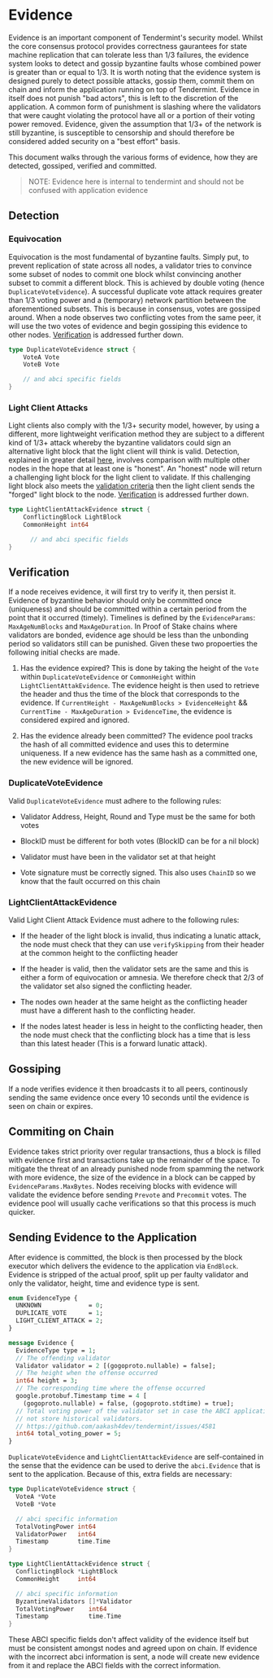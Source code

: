 # Evidence

Evidence is an important component of Tendermint's security model. Whilst the core
consensus protocol provides correctness gaurantees for state machine replication
that can tolerate less than 1/3 failures, the evidence system looks to detect and
gossip byzantine faults whose combined power is greater than  or equal to 1/3. It is worth noting that
the evidence system is designed purely to detect possible attacks, gossip them,
commit them on chain and inform the application running on top of Tendermint.
Evidence in itself does not punish "bad actors", this is left to the discretion
of the application. A common form of punishment is slashing where the validators
that were caught violating the protocol have all or a portion of their voting
power removed. Evidence, given the assumption that 1/3+ of the network is still
byzantine, is susceptible to censorship and should therefore be considered added
security on a "best effort" basis.

This document walks through the various forms of evidence, how they are detected,
gossiped, verified and committed.

> NOTE: Evidence here is internal to tendermint and should not be confused with
> application evidence

## Detection

### Equivocation

Equivocation is the most fundamental of byzantine faults. Simply put, to prevent
replication of state across all nodes, a validator tries to convince some subset
of nodes to commit one block whilst convincing another subset to commit a
different block. This is achieved by double voting (hence
`DuplicateVoteEvidence`). A successful duplicate vote attack requires greater
than 1/3 voting power and a (temporary) network partition between the aforementioned
subsets. This is because in consensus, votes are gossiped around. When a node
observes two conflicting votes from the same peer, it will use the two votes of
evidence and begin gossiping this evidence to other nodes. [Verification](#duplicatevoteevidence) is addressed further down.

```go
type DuplicateVoteEvidence struct {
    VoteA Vote
    VoteB Vote

    // and abci specific fields
}
```

### Light Client Attacks

Light clients also comply with the 1/3+ security model, however, by using a
different, more lightweight verification method they are subject to a
different kind of 1/3+ attack whereby the byzantine validators could sign an
alternative light block that the light client will think is valid. Detection,
explained in greater detail
[here](../light-client/detection/detection_003_reviewed.md), involves comparison
with multiple other nodes in the hope that at least one is "honest". An "honest"
node will return a challenging light block for the light client to validate. If
this challenging light block also meets the
[validation criteria](../light-client/verification/verification_001_published.md)
then the light client sends the "forged" light block to the node.
[Verification](#lightclientattackevidence) is addressed further down.

```go
type LightClientAttackEvidence struct {
    ConflictingBlock LightBlock
    CommonHeight int64

      // and abci specific fields
}
```

## Verification

If a node receives evidence, it will first try to verify it, then persist it.
Evidence of byzantine behavior should only be committed once (uniqueness) and
should be committed within a certain period from the point that it occurred
(timely). Timelines is defined by the `EvidenceParams`: `MaxAgeNumBlocks` and
`MaxAgeDuration`. In Proof of Stake chains where validators are bonded, evidence
age should be less than the unbonding period so validators still can be
punished. Given these two propoerties the following initial checks are made.

1. Has the evidence expired? This is done by taking the height of the `Vote`
   within `DuplicateVoteEvidence` or `CommonHeight` within
   `LightClientAttakEvidence`. The evidence height is then used to retrieve the
   header and thus the time of the block that corresponds to the evidence. If
   `CurrentHeight - MaxAgeNumBlocks > EvidenceHeight` && `CurrentTime -
   MaxAgeDuration > EvidenceTime`, the evidence is considered expired and
   ignored.

2. Has the evidence already been committed? The evidence pool tracks the hash of
   all committed evidence and uses this to determine uniqueness. If a new
   evidence has the same hash as a committed one, the new evidence will be
   ignored.

### DuplicateVoteEvidence

Valid `DuplicateVoteEvidence` must adhere to the following rules:

- Validator Address, Height, Round and Type must be the same for both votes

- BlockID must be different for both votes (BlockID can be for a nil block)

- Validator must have been in the validator set at that height

- Vote signature must be correctly signed. This also uses `ChainID` so we know
  that the fault occurred on this chain

### LightClientAttackEvidence

Valid Light Client Attack Evidence must adhere to the following rules:

- If the header of the light block is invalid, thus indicating a lunatic attack,
  the node must check that they can use `verifySkipping` from their header at
  the common height to the conflicting header

- If the header is valid, then the validator sets are the same and this is
  either a form of equivocation or amnesia. We therefore check that 2/3 of the
  validator set also signed the conflicting header.

- The nodes own header at the same height as the conflicting header must have a
  different hash to the conflicting header.

- If the nodes latest header is less in height to the conflicting header, then
  the node must check that the conflicting block has a time that is less than
  this latest header (This is a forward lunatic attack).

## Gossiping

If a node verifies evidence it then broadcasts it to all peers, continously sending
the same evidence once every 10 seconds until the evidence is seen on chain or
expires.

## Commiting on Chain

Evidence takes strict priority over regular transactions, thus a block is filled
with evidence first and transactions take up the remainder of the space. To
mitigate the threat of an already punished node from spamming the network with
more evidence, the size of the evidence in a block can be capped by
`EvidenceParams.MaxBytes`. Nodes receiving blocks with evidence will validate
the evidence before sending `Prevote` and `Precommit` votes. The evidence pool
will usually cache verifications so that this process is much quicker.

## Sending Evidence to the Application

After evidence is committed, the block is then processed by the block executor
which delivers the evidence to the application via `EndBlock`. Evidence is
stripped of the actual proof, split up per faulty validator and only the
validator, height, time and evidence type is sent.

```proto
enum EvidenceType {
  UNKNOWN             = 0;
  DUPLICATE_VOTE      = 1;
  LIGHT_CLIENT_ATTACK = 2;
}

message Evidence {
  EvidenceType type = 1;
  // The offending validator
  Validator validator = 2 [(gogoproto.nullable) = false];
  // The height when the offense occurred
  int64 height = 3;
  // The corresponding time where the offense occurred
  google.protobuf.Timestamp time = 4 [
    (gogoproto.nullable) = false, (gogoproto.stdtime) = true];
  // Total voting power of the validator set in case the ABCI application does
  // not store historical validators.
  // https://github.com/aakash4dev/tendermint/issues/4581
  int64 total_voting_power = 5;
}
```

`DuplicateVoteEvidence` and `LightClientAttackEvidence` are self-contained in
the sense that the evidence can be used to derive the `abci.Evidence` that is
sent to the application. Because of this, extra fields are necessary:

```go
type DuplicateVoteEvidence struct {
  VoteA *Vote
  VoteB *Vote

  // abci specific information
  TotalVotingPower int64
  ValidatorPower   int64
  Timestamp        time.Time
}

type LightClientAttackEvidence struct {
  ConflictingBlock *LightBlock
  CommonHeight     int64

  // abci specific information
  ByzantineValidators []*Validator
  TotalVotingPower    int64       
  Timestamp           time.Time 
}
```

These ABCI specific fields don't affect validity of the evidence itself but must
be consistent amongst nodes and agreed upon on chain. If evidence with the
incorrect abci information is sent, a node will create new evidence from it and
replace the ABCI fields with the correct information.
